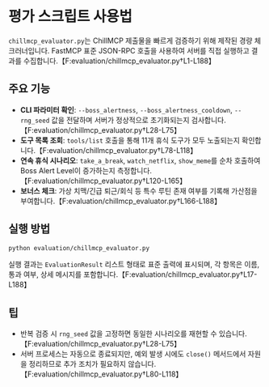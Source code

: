 # 평가 스크립트 사용법

`chillmcp_evaluator.py`는 ChillMCP 제출물을 빠르게 검증하기 위해 제작된 경량 체크러너입니다. FastMCP 표준 JSON-RPC 호출을 사용하여 서버를 직접 실행하고 결과를 수집합니다.【F:evaluation/chillmcp_evaluator.py†L1-L188】

## 주요 기능

- **CLI 파라미터 확인**: `--boss_alertness`, `--boss_alertness_cooldown`, `--rng_seed` 값을 전달하며 서버가 정상적으로 초기화되는지 검사합니다.【F:evaluation/chillmcp_evaluator.py†L28-L75】
- **도구 목록 조회**: `tools/list` 호출을 통해 11개 휴식 도구가 모두 노출되는지 확인합니다.【F:evaluation/chillmcp_evaluator.py†L78-L118】
- **연속 휴식 시나리오**: `take_a_break`, `watch_netflix`, `show_meme`를 순차 호출하여 Boss Alert Level이 증가하는지 측정합니다.【F:evaluation/chillmcp_evaluator.py†L120-L165】
- **보너스 체크**: 가상 치맥/긴급 퇴근/회식 등 특수 루틴 존재 여부를 기록해 가산점을 부여합니다.【F:evaluation/chillmcp_evaluator.py†L166-L188】

## 실행 방법

```bash
python evaluation/chillmcp_evaluator.py
```

실행 결과는 `EvaluationResult` 리스트 형태로 표준 출력에 표시되며, 각 항목은 이름, 통과 여부, 상세 메시지를 포함합니다.【F:evaluation/chillmcp_evaluator.py†L17-L188】

## 팁

- 반복 검증 시 `rng_seed` 값을 고정하면 동일한 시나리오를 재현할 수 있습니다.【F:evaluation/chillmcp_evaluator.py†L28-L75】
- 서버 프로세스는 자동으로 종료되지만, 예외 발생 시에도 `close()` 메서드에서 자원을 정리하므로 추가 조치가 필요하지 않습니다.【F:evaluation/chillmcp_evaluator.py†L80-L118】
